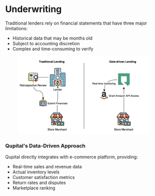 # Underwriting

Traditional lenders rely on financial statements that have three major limitations:

* Historical data that may be months old
* Subject to accounting discretion
* Complex and time-consuming to verify

<figure><img src="../.gitbook/assets/image.png" alt="" width="563"><figcaption></figcaption></figure>

### Qupital's Data-Driven Approach

Qupital directly integrates with e-commerce platform, providing:

* Real-time sales and revenue data
* Actual inventory levels
* Customer satisfaction metrics
* Return rates and disputes
* Marketplace ranking

